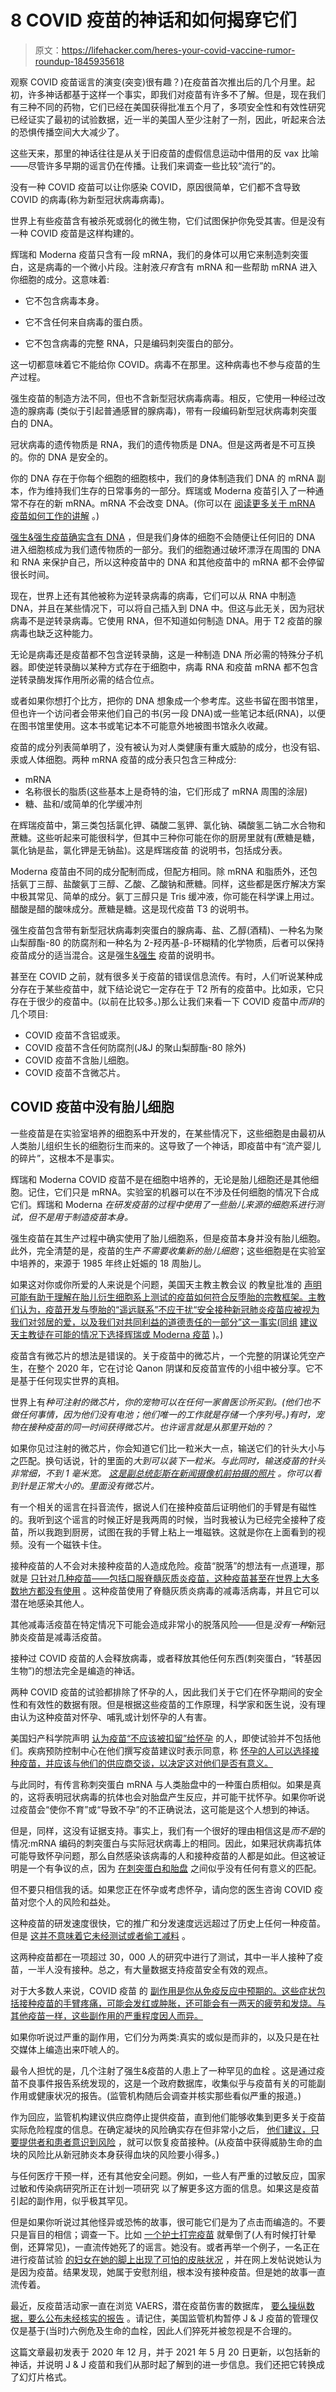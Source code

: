 # 8 COVID 疫苗的神话和如何揭穿它们

> 原文：<https://lifehacker.com/heres-your-covid-vaccine-rumor-roundup-1845935618>

观察 COVID 疫苗谣言的演变(突变)很有趣？)在疫苗首次推出后的几个月里。起初，许多神话都基于这样一个事实，即我们对疫苗有许多不了解。但是，现在我们有三种不同的药物，它们已经在美国获得批准五个月了，多项安全性和有效性研究已经证实了最初的试验数据，近一半的美国人至少注射了一剂，因此，听起来合法的恐惧传播空间大大减少了。

这些天来，那里的神话往往是从关于旧疫苗的虚假信息运动中借用的反 vax 比喻——尽管许多早期的谣言仍在传播。让我们来调查一些比较“流行”的。

没有一种 COVID 疫苗可以让你感染 COVID，原因很简单，它们都不含导致 COVID 的病毒(称为新型冠状病毒病毒)。

世界上有些疫苗含有被杀死或弱化的微生物，它们试图保护你免受其害。但是没有一种 COVID 疫苗是这样构建的。

辉瑞和 Moderna 疫苗只含有一段 mRNA，我们的身体可以用它来制造刺突蛋白，这是病毒的一个微小片段。注射液*只有*含有 mRNA 和一些帮助 mRNA 进入你细胞的成分。这意味着:

*   它不包含病毒本身。

*   它不含任何来自病毒的蛋白质。
*   它不包含病毒的完整 RNA，只是编码刺突蛋白的部分。

这一切都意味着它不能给你 COVID。病毒不在那里。这种病毒也不参与疫苗的生产过程。

强生疫苗的制造方法不同，但也不含新型冠状病毒病毒。相反，它使用一种经过改造的腺病毒 (类似于引起普通感冒的腺病毒)，带有一段编码新型冠状病毒刺突蛋白的 DNA。

冠状病毒的遗传物质是 RNA，我们的遗传物质是 DNA。但是这两者是不可互换的。你的 DNA 是安全的。

你的 DNA 存在于你每个细胞的细胞核中，我们的身体制造我们 DNA 的 mRNA 副本，作为维持我们生存的日常事务的一部分。辉瑞或 Moderna 疫苗引入了一种通常不存在的新 mRNA。mRNA 不会改变 DNA。(你可以在 [阅读更多关于 mRNA 疫苗如何工作的讲解](https://vitals.lifehacker.com/how-mrna-vaccines-work-1845895792) 。)

[强生&强生疫苗确实含有 DNA](https://vitals.lifehacker.com/whats-different-about-the-johnson-johnson-vaccine-1846162380) ，但是我们身体的细胞不会随便让任何旧的 DNA 进入细胞核成为我们遗传物质的一部分。我们的细胞通过破坏漂浮在周围的 DNA 和 RNA 来保护自己，所以这种疫苗中的 DNA 和其他疫苗中的 mRNA 都不会停留很长时间。

现在，世界上还有其他被称为逆转录病毒的病毒，它们可以从 RNA 中制造 DNA，并且在某些情况下，可以将自己插入到 DNA 中。但这与此无关，因为冠状病毒不是逆转录病毒。它使用 RNA，但不知道如何制造 DNA。用于 T2 疫苗的腺病毒也缺乏这种能力。

无论是病毒还是疫苗都不包含逆转录酶，这是一种制造 DNA 所必需的特殊分子机器。即使逆转录酶以某种方式存在于细胞中，病毒 RNA 和疫苗 mRNA 都不包含逆转录酶发挥作用所必需的结合位点。

或者如果你想打个比方，把你的 DNA 想象成一个参考库。这些书留在图书馆里，但也许一个访问者会带来他们自己的书(另一段 DNA)或一些笔记本纸(RNA)，以便在图书馆里使用。这本书或笔记本不可能意外地被图书馆永久收藏。

疫苗的成分列表简单明了，没有被认为对人类健康有重大威胁的成分，也没有铝、汞或人体细胞。两种 mRNA 疫苗的成分表只包含三种成分:

*   mRNA
*   名称很长的脂质(这些基本上是奇特的油，它们形成了 mRNA 周围的涂层)
*   糖、盐和/或简单的化学缓冲剂

在辉瑞疫苗中，第三类包括氯化钾、磷酸二氢钾、氯化钠、磷酸氢二钠二水合物和蔗糖。这些听起来可能很科学，但其中三种你可能在你的厨房里就有(蔗糖是糖，氯化钠是盐，氯化钾是无钠盐)。这是辉瑞疫苗 的说明书，包括成分表。

Moderna 疫苗由不同的成分配制而成，但配方相同。除 mRNA 和脂质外，还包括氨丁三醇、盐酸氨丁三醇、乙酸、乙酸钠和蔗糖。同样，这些都是医疗解决方案中极其常见、简单的成分。氨丁三醇只是 Tris 缓冲液，你可能在科学课上用过。醋酸是醋的酸味成分。蔗糖是糖。这是现代疫苗 T3 的说明书。

强生疫苗包含带有新型冠状病毒刺突蛋白的腺病毒、盐、乙醇(酒精)、一种名为聚山梨醇酯-80 的防腐剂和一种名为 2-羟丙基-β-环糊精的化学物质，后者可以保持疫苗成分的适当混合。这是强生[&强生](https://www.fda.gov/media/146305/download#:~:text=The%20Janssen%20COVID%2D19,80%2C%20sodium%20chloride.) 疫苗的说明书。

甚至在 COVID 之前，就有很多关于疫苗的错误信息流传。有时，人们听说某种成分存在于某些疫苗中，就下结论说它一定存在于 T2 所有的疫苗中。比如汞，它只存在于很少的疫苗中。(以前在比较多。)那么让我们来看一下 COVID 疫苗中*而非*的几个项目:

*   COVID 疫苗不含铝或汞。
*   COVID 疫苗不含任何防腐剂(J&J 的聚山梨醇酯-80 除外)
*   COVID 疫苗不含胎儿细胞。
*   COVID 疫苗不含微芯片。

## **COVID 疫苗中没有胎儿细胞**

一些疫苗是在实验室培养的细胞系中开发的，在某些情况下，这些细胞是由最初从人类胎儿组织生长的细胞衍生而来的。这导致了一个神话，即疫苗中有“流产婴儿的碎片”，这根本不是事实。

辉瑞和 Moderna COVID 疫苗不是在细胞中培养的，无论是胎儿细胞还是其他细胞。记住，它们只是 mRNA。实验室的机器可以在不涉及任何细胞的情况下合成它们。辉瑞和 Moderna *在研发疫苗的过程中使用了一些胎儿来源的细胞系进行测试，但不是用于制造疫苗本身。*

强生疫苗在其生产过程中确实使用了胎儿细胞系，但是疫苗本身并没有胎儿细胞。此外，完全清楚的是，疫苗的生产*不需要收集新的胎儿细胞*；这些细胞是在实验室中培养的，来源于 1985 年终止妊娠的 18 周胎儿。

如果这对你或你所爱的人来说是个问题，美国天主教主教会议 的教皇批准的 [声明可能有助于理解在胎儿衍生细胞系上测试的疫苗如何符合反堕胎的宗教框架。主教们认为，疫苗开发与堕胎的“遥远联系”不应干扰“安全接种新冠肺炎疫苗应被视为我们对邻居的爱，以及我们对共同利益的道德责任的一部分”这一事实(同组](https://www.usccb.org/news/2020/us-bishop-chairmen-pro-life-and-doctrine-address-ethical-concerns-new-covid-19-vaccines) [建议天主教徒在可能的情况下选择辉瑞或 Moderna 疫苗](https://www.usatoday.com/story/news/health/2021/03/17/johnson-johnson-covid-19-vaccine-catholics-vatican-coronavirus/4681486001/) )。)

疫苗含有微芯片的想法是错误的。关于疫苗中的微芯片，一个完整的阴谋论凭空产生，在整个 2020 年，它在讨论 Qanon 阴谋和反疫苗宣传的小组中被分享。它不是基于任何现实世界的真相。

世界上有*种可注射的微芯片，你的宠物可以在任何一家兽医诊所买到。(他们也不做任何事情，因为他们没有电池；他们唯一的工作就是存储一个序列号。)有时，宠物在接种疫苗的同一时间获得微芯片。也许谣言就是从那里开始的？*

如果你见过注射的微芯片，你会知道它们比一粒米大一点，输送它们的针头大小与之匹配。换句话说，针的里面的*大到可以装下一粒米。与此同时，输送疫苗的针头非常细，不到 1 毫米宽。 [这是副总统彭斯在新闻摄像机前拍摄的照片](https://www.nbcnews.com/politics/white-house/pence-set-receive-covid-vaccine-televised-appearance-n1251655) 。你可以看到针是正常大小的。里面没有微芯片。*

有一个相关的谣言在抖音流传，据说人们在接种疫苗后证明他们的手臂是有磁性的。我听到这个谣言的时候正好是我两周的时候，当时我被认为已经完全接种了疫苗，所以我跑到厨房，试图在我的手臂上粘上一堆磁铁。这就是你在上面看到的视频。没有一个磁铁卡住。

接种疫苗的人不会对未接种疫苗的人造成危险。疫苗“脱落”的想法有一点道理，那就是 [只针对几种疫苗——包括口服脊髓灰质炎疫苗，这种疫苗甚至在世界上大多数地方都没有使用](https://www.verywellhealth.com/live-vaccines-and-vaccine-shedding-2633700) 。这种疫苗使用了脊髓灰质炎病毒的减毒活病毒，并且它可以潜在地感染其他人。

其他减毒活疫苗在特定情况下可能会造成非常小的脱落风险——但是*没有一种*新冠肺炎疫苗是减毒活疫苗。

接种过 COVID 疫苗的人会释放病毒，或者释放其他任何东西(刺突蛋白，“转基因生物”)的想法完全是编造的神话。

两种 COVID 疫苗的试验都排除了怀孕的人，因此我们关于它们在怀孕期间的安全性和有效性的数据有限。但是根据这些疫苗的工作原理，科学家和医生说，没有理由认为这种疫苗对怀孕、哺乳或计划怀孕的人有害。

美国妇产科学院声明 [认为疫苗“不应该被扣留”给怀孕](https://www.acog.org/en/advocacy/advocacy-and-covid-19/covid-19-vaccines-and-pregnancy) 的人，即使试验并不包括他们。疾病预防控制中心在他们撰写疫苗建议时表示同意，称 [怀孕的人可以选择接种疫苗，并应该与他们的供应商交谈，以决定这对他们是否有意义。](https://vitals.lifehacker.com/yes-you-can-get-the-covid-vaccine-if-youre-pregnant-1846151312)

与此同时，有传言称刺突蛋白 mRNA 与人类胎盘中的一种蛋白质相似。如果是真的，这将表明冠状病毒的抗体也会对胎盘产生反应，并可能干扰怀孕。如果你听说过疫苗会“使你不育”或“导致不孕”的不正确说法，这可能是这个人想到的神话。

但是，同样，这没有证据支持。事实上，我们有一个很好的理由相信这是*而不是*的情况:mRNA 编码的刺突蛋白与实际冠状病毒上的相同。因此，如果冠状病毒抗体可能导致怀孕问题，那么自然感染该病毒的人和接种疫苗的人都是如此。但这被证明是一个有争议的点，因为 [在刺突蛋白和胎盘](https://www.deplatformdisease.com/blog/are-covid-19-vaccines-going-to-cause-infertility) 之间似乎没有任何有意义的匹配。

但不要只相信我的话。如果您正在怀孕或考虑怀孕，请向您的医生咨询 COVID 疫苗对您个人的风险和益处。

这种疫苗的研发速度很快，它的推广和分发速度远远超过了历史上任何一种疫苗。但是 [这并不意味着它未经测试或者偷工减料](https://vitals.lifehacker.com/how-they-made-a-vaccine-so-fast-1845880519) 。

这两种疫苗都在一项超过 30，000 人的研究中进行了测试，其中一半人接种了疫苗，一半人没有接种。总之，有大量数据支持疫苗安全有效的观点。

对于大多数人来说，COVID 疫苗 的 [副作用是你从免疫反应中预期的。这些症状包括接种疫苗的手臂疼痛，可能会发红或肿胀，还可能会有一两天的疲劳和发烧。与其他疫苗一样，这些副作用的严重程度因人而异。](https://vitals.lifehacker.com/here-are-the-side-effects-to-expect-from-your-covid-vac-1846602583) 

如果你听说过严重的副作用，它们分为两类:真实的或似是而非的，以及只是在社交媒体上编造出来吓唬人的。

最令人担忧的是，几个注射了强生&疫苗的人患上了一种罕见的血栓 。这是通过疫苗不良事件报告系统发现的，这是一个政府数据库，收集似乎与疫苗有关的可能副作用或健康状况的报告。(监管机构随后会调查并核实那些看似严重的报道。)

作为回应，监管机构建议供应商停止提供疫苗，直到他们能够收集到更多关于疫苗实际危险程度的信息。在确定凝块的风险确实存在但非常小之后， [他们建议，只要提供者和患者意识到风险](https://vitals.lifehacker.com/the-j-j-vaccine-is-coming-back-1846752250) ，就可以恢复疫苗接种。(从疫苗中获得威胁生命的血块的风险比从新冠肺炎本身获得血块的风险要小得多。)

与任何医疗干预一样，还有其他安全问题。例如，一些人有严重的过敏反应，国家过敏和传染病研究所正在计划一项研究 以了解更多这方面的信息。如果这是疫苗引起的副作用，似乎极其罕见。

但是如果你听说过其他怪异或恐怖的故事，很可能它们是为了点击而编造的。不要只是盲目的相信；调查一下。比如 [一个护士打完疫苗](https://www.newsweek.com/nurse-fainting-covid-vaccine-shot-ingredients-1555860) 就晕倒了(人有时候打针晕倒，还算常见)，一直流传她死了的谣言。她没有。或者再举一个例子，一名正在进行疫苗试验 [的妇女在她的脚上出现了可怕的皮肤状况](https://www.bbc.com/news/blogs-trending-55179300) ，并在网上发帖说她认为是因为疫苗。结果发现，她属于安慰剂组，根本没有接种疫苗。但是她的故事一直流传着。

最近，反疫苗活动家一直在浏览 VAERS，潜在疫苗伤害的数据库， [要么操纵数据，要么公布未经核实的报告](https://vitals.lifehacker.com/vaccine-death-reports-are-not-what-they-seem-1846514709) 。请记住，美国监管机构暂停 J & J 疫苗的管理仅仅是基于(当时)六例危及生命的血栓，因此人们猝死并被忽视是不合理的。

这篇文章最初发表于 2020 年 12 月，并于 2021 年 5 月 20 日更新，以包括新的神话，并说明 J & J 疫苗和我们从那时起了解到的进一步信息。我们还把它转换成了幻灯片格式。